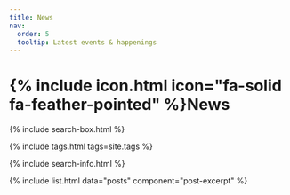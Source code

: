 ```yaml
---
title: News
nav:
  order: 5
  tooltip: Latest events & happenings
---
```


# {% include icon.html icon="fa-solid fa-feather-pointed" %}News

{% include search-box.html %}

{% include tags.html tags=site.tags %}

{% include search-info.html %}

{% include list.html data="posts" component="post-excerpt" %}
